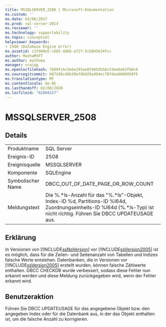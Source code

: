 ```yaml
---
title: MSSQLSERVER_2508 | Microsoft-Dokumentation
ms.custom: ''
ms.date: 03/06/2017
ms.prod: sql-server-2014
ms.reviewer: ''
ms.technology: supportability
ms.topic: conceptual
helpviewer_keywords:
- 2508 (Database Engine error)
ms.assetid: c37d40e5-c665-4d66-a727-5cb845634fcc
author: MashaMSFT
ms.author: mathoma
manager: craigg
ms.openlocfilehash: 7b09fcbc5e6e291ae87945d55bc534a0a63fb0c0
ms.sourcegitcommit: b87d36c46b39af8b929ad94ec707dee8800950f5
ms.translationtype: MT
ms.contentlocale: de-DE
ms.lasthandoff: 02/08/2020
ms.locfileid: "62869157"
---
```

# <a name="mssqlserver_2508"></a>MSSQLSERVER_2508
    
## <a name="details"></a>Details  
  
|||  
|-|-|  
|Produktname|SQL Server|  
|Ereignis-ID|2508|  
|Ereignisquelle|MSSQLSERVER|  
|Komponente|SQLEngine|  
|Symbolischer Name|DBCC_OUT_OF_DATE_PAGE_OR_ROW_COUNT|  
|Meldungstext|Die %.*ls-Anzahl für das "%.\*ls"-Objekt, Index-ID %d, Partitions-ID %I64d, Zuordnungseinheits-ID %I64d (%.\*ls-Typ) ist nicht richtig. Führen Sie DBCC UPDATEUSAGE aus.|  
  
## <a name="explanation"></a>Erklärung  
 In Versionen von [!INCLUDE[ssNoVersion](../../includes/ssnoversion-md.md)] vor [!INCLUDE[ssVersion2005](../../includes/ssversion2005-md.md)] ist es möglich, dass für die Zeilen- und Seitenanzahl von Tabellen und Indizes falsche Werte entstehen. Datenbanken, die in Versionen vor [!INCLUDE[ssVersion2005](../../includes/ssversion2005-md.md)] erstellt wurden, können falsche Zählwerte enthalten. DBCC CHECKDB wurde verbessert, sodass diese Fehler nun erkannt werden und diese Meldung zurückgegeben wird, wenn der Fehler erkannt wird.  
  
## <a name="user-action"></a>Benutzeraktion  
 Führen Sie DBCC UPDATEUSAGE für das angegebene Objekt bzw. den angegeben Index oder für die Datenbank aus, in der das Objekt enthalten ist, um die falsche Anzahl zu korrigieren.  
  
  
